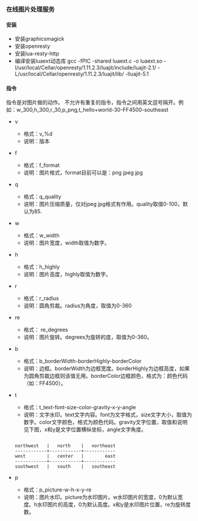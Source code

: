 ### 在线图片处理服务


#### 安装

+ 安装graphicsmagick
+ 安装openresty
+ 安装lua-resty-http
+ 编译安装luaext动态库
gcc -fPIC -shared luaext.c -o luaext.so -I/usr/local/Cellar/openresty/1.11.2.3/luajit/include/luajit-2.1/ -L/usr/local/Cellar/openresty/1.11.2.3/luajit/lib/ -lluajit-5.1


#### 指令

指令是对图片做的动作。
不允许有重复的指令，指令之间用英文逗号隔开。例如：w_300,h_300,r_30,p_png,t_hello+world-30-FF4500-southeast


+ v

  - 格式：v_%d
  - 说明：版本

+ f

  - 格式：f_format
  - 说明：图片格式，format目前可以是：png jpeg jpg

+ q

  - 格式：q_quality
  - 说明：图片压缩质量，仅对jpeg jpg格式有作用。quality取值0-100，默认为85.

+ w

  - 格式：w_width
  - 说明：图片宽度，width取值为数字。

+ h

  - 格式：h_highly
  - 说明：图片高度，highly取值为数字。

+ r

  - 格式：r_radius
  - 说明：圆角剪裁。radius为角度，取值为0-360

+ re

  - 格式： re_degrees
  - 说明：图片旋转。degrees为旋转的度，取值为0-360。

+ b

  - 格式：b_borderWidth-borderHighly-borderColor
  - 说明：边框。borderWidth为边框宽度。borderHighly为边框高度，如果为圆角剪裁边框则该值无用。borderColor边框颜色，格式为：颜色代码（如：FF4500）。

+ t

  - 格式：t_text-font-size-color-gravity-x-y-angle
  - 说明：文字水印。text文字内容。font为文字格式，size文字大小，取值为数字。color文字颜色，格式为颜色代码。gravity文字位置，取值和说明见下图，x和y是文字位置横纵坐标，angle文字角度。


  ```

  northwest   |   north    |   northeast
  ------------+------------+------------
  west        |   center   |        east 
  ------------+------------+------------
  southwest   |   south    |   southeast

  ```


+ p

  - 格式：p_picture-w-h-x-y-re
  - 说明：图片水印。picture为水印图片。w水印图片的宽度，0为默认宽度。h水印图片的高度，0为默认高度。x和y是水印图片位置，re为旋转度数。


